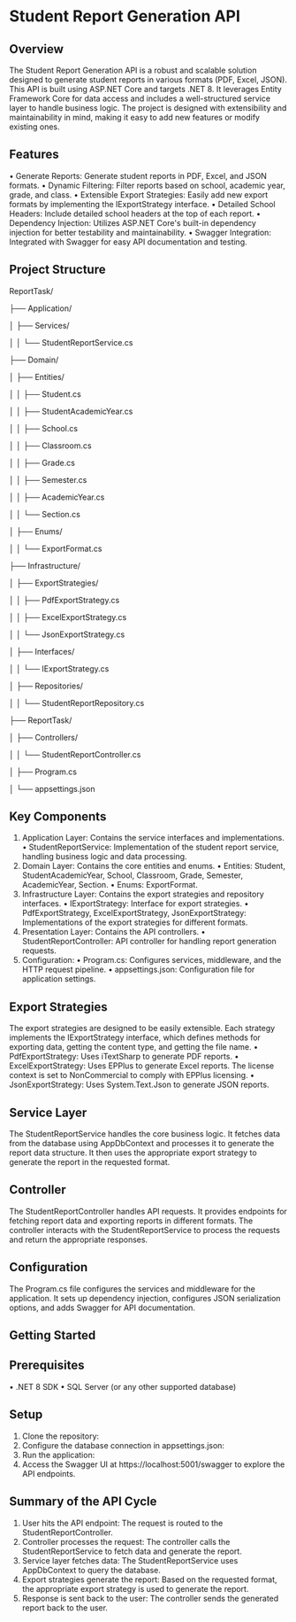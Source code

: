 # Student Report Generation API

## Overview
  The Student Report Generation API is a robust and scalable solution designed to generate student reports in various formats (PDF, Excel, JSON). This API is built using ASP.NET Core and targets .NET 8. It leverages Entity Framework Core for data access and includes a well-structured service layer to handle business logic. The project is designed with extensibility and maintainability in mind, making it easy to add new features or modify existing ones.

## Features
  •	Generate Reports: Generate student reports in PDF, Excel, and JSON formats.
  •	Dynamic Filtering: Filter reports based on school, academic year, grade, and class.
  •	Extensible Export Strategies: Easily add new export formats by implementing the IExportStrategy interface.
  •	Detailed School Headers: Include detailed school headers at the top of each report.
  •	Dependency Injection: Utilizes ASP.NET Core's built-in dependency injection for better testability and maintainability.
  •	Swagger Integration: Integrated with Swagger for easy API documentation and testing.

## Project Structure
ReportTask/

├── Application/

│   ├── Services/

│   │   └── StudentReportService.cs

├── Domain/

│   ├── Entities/

│   │   ├── Student.cs

│   │   ├── StudentAcademicYear.cs

│   │   ├── School.cs

│   │   ├── Classroom.cs

│   │   ├── Grade.cs

│   │   ├── Semester.cs

│   │   ├── AcademicYear.cs

│   │   └── Section.cs

│   ├── Enums/

│   │   └── ExportFormat.cs

├── Infrastructure/

│   ├── ExportStrategies/

│   │   ├── PdfExportStrategy.cs

│   │   ├── ExcelExportStrategy.cs

│   │   └── JsonExportStrategy.cs

│   ├── Interfaces/

│   │   └── IExportStrategy.cs

│   ├── Repositories/

│   │   └── StudentReportRepository.cs

├── ReportTask/

│   ├── Controllers/

│   │   └── StudentReportController.cs

│   ├── Program.cs

│   └── appsettings.json


## Key Components
  1.	Application Layer: Contains the service interfaces and implementations.
  •	StudentReportService: Implementation of the student report service, handling business logic and data processing.
  2.	Domain Layer: Contains the core entities and enums.
  •	Entities: Student, StudentAcademicYear, School, Classroom, Grade, Semester, AcademicYear, Section.
  •	Enums: ExportFormat.
  3.	Infrastructure Layer: Contains the export strategies and repository interfaces.
  •	IExportStrategy: Interface for export strategies.
  •	PdfExportStrategy, ExcelExportStrategy, JsonExportStrategy: Implementations of the export strategies for different formats.
  4.	Presentation Layer: Contains the API controllers.
  •	StudentReportController: API controller for handling report generation requests.
  5.	Configuration:
  •	Program.cs: Configures services, middleware, and the HTTP request pipeline.
  •	appsettings.json: Configuration file for application settings.

## Export Strategies
  The export strategies are designed to be easily extensible. Each strategy implements the IExportStrategy interface, which defines methods for exporting data, getting the content type, and getting the file name.
  •	PdfExportStrategy: Uses iTextSharp to generate PDF reports.
  •	ExcelExportStrategy: Uses EPPlus to generate Excel reports. The license context is set to NonCommercial to comply with EPPlus licensing.
  •	JsonExportStrategy: Uses System.Text.Json to generate JSON reports.

## Service Layer
The StudentReportService handles the core business logic. It fetches data from the database using AppDbContext and processes it to generate the report data structure. It then uses the appropriate export strategy to generate the report in the requested format.

## Controller
The StudentReportController handles API requests. It provides endpoints for fetching report data and exporting reports in different formats. The controller interacts with the StudentReportService to process the requests and return the appropriate responses.

## Configuration
  The Program.cs file configures the services and middleware for the application. It sets up dependency injection, configures JSON serialization options, and adds Swagger for API documentation.

## Getting Started
  ## Prerequisites
  •	.NET 8 SDK
  •	SQL Server (or any other supported database)

## Setup
1.	Clone the repository:
2.	Configure the database connection in appsettings.json:
3.	Run the application:
4.	Access the Swagger UI at https://localhost:5001/swagger to explore the API endpoints.

## Summary of the API Cycle
1.	User hits the API endpoint: The request is routed to the StudentReportController.
2.	Controller processes the request: The controller calls the StudentReportService to fetch data and generate the report.
3.	Service layer fetches data: The StudentReportService uses AppDbContext to query the database.
4.	Export strategies generate the report: Based on the requested format, the appropriate export strategy is used to generate the report.
5.	Response is sent back to the user: The controller sends the generated report back to the user.
